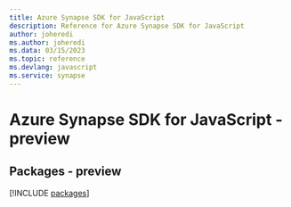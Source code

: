 ```yaml
---
title: Azure Synapse SDK for JavaScript
description: Reference for Azure Synapse SDK for JavaScript
author: joheredi
ms.author: joheredi
ms.data: 03/15/2023
ms.topic: reference
ms.devlang: javascript
ms.service: synapse
---
```

# Azure Synapse SDK for JavaScript - preview
## Packages - preview
[!INCLUDE [packages](synapse-index.md)]